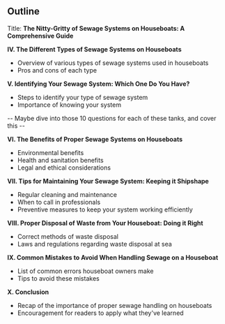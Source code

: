 ## Outline 

Title: **The Nitty-Gritty of Sewage Systems on Houseboats: A Comprehensive Guide**

<!-- drafted
**I. Introduction**

- Brief overview of the blog
- Importance of understanding sewage systems on houseboats
 -->


<!-- drafted
**II. A Brief History of Sewage Systems on Houseboats**

- Evolution of sewage systems on boats
- When was the first houseboat sewage system built?
- Introduction of sewage systems in houseboats
 -->

<!-- 
**III. Unraveling the Mystery: What is a Sewage System on a Houseboat?**

- Basic understanding of sewage system on a houseboat
- Why is it necessary?
- Common Misconceptions
 -->

**IV. The Different Types of Sewage Systems on Houseboats**

- Overview of various types of sewage systems used in houseboats
- Pros and cons of each type


**V. Identifying Your Sewage System: Which One Do You Have?**

- Steps to identify your type of sewage system
- Importance of knowing your system

    


 -- Maybe dive into those 10 questions for each of these tanks, and cover this -- 

**VI. The Benefits of Proper Sewage Systems on Houseboats**

- Environmental benefits
- Health and sanitation benefits
- Legal and ethical considerations

**VII. Tips for Maintaining Your Sewage System: Keeping it Shipshape**

- Regular cleaning and maintenance
- When to call in professionals
- Preventive measures to keep your system working efficiently

**VIII. Proper Disposal of Waste from Your Houseboat: Doing it Right**

- Correct methods of waste disposal
- Laws and regulations regarding waste disposal at sea

**IX. Common Mistakes to Avoid When Handling Sewage on a Houseboat**

- List of common errors houseboat owners make
- Tips to avoid these mistakes

**X. Conclusion**

- Recap of the importance of proper sewage handling on houseboats
- Encouragement for readers to apply what they've learned